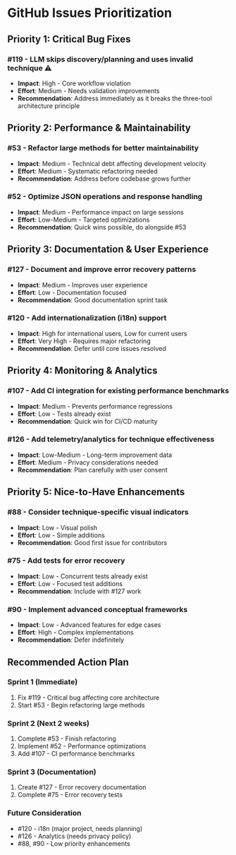 # GitHub Issues Prioritization

## Priority 1: Critical Bug Fixes
### #119 - LLM skips discovery/planning and uses invalid technique ⚠️
- **Impact**: High - Core workflow violation
- **Effort**: Medium - Needs validation improvements
- **Recommendation**: Address immediately as it breaks the three-tool architecture principle

## Priority 2: Performance & Maintainability
### #53 - Refactor large methods for better maintainability
- **Impact**: Medium - Technical debt affecting development velocity
- **Effort**: Medium - Systematic refactoring needed
- **Recommendation**: Address before codebase grows further

### #52 - Optimize JSON operations and response handling
- **Impact**: Medium - Performance impact on large sessions
- **Effort**: Low-Medium - Targeted optimizations
- **Recommendation**: Quick wins possible, do alongside #53

## Priority 3: Documentation & User Experience
### #127 - Document and improve error recovery patterns
- **Impact**: Medium - Improves user experience
- **Effort**: Low - Documentation focused
- **Recommendation**: Good documentation sprint task

### #120 - Add internationalization (i18n) support
- **Impact**: High for international users, Low for current users
- **Effort**: Very High - Requires major refactoring
- **Recommendation**: Defer until core issues resolved

## Priority 4: Monitoring & Analytics
### #107 - Add CI integration for existing performance benchmarks
- **Impact**: Medium - Prevents performance regressions
- **Effort**: Low - Tests already exist
- **Recommendation**: Quick win for CI/CD maturity

### #126 - Add telemetry/analytics for technique effectiveness
- **Impact**: Low-Medium - Long-term improvement data
- **Effort**: Medium - Privacy considerations needed
- **Recommendation**: Plan carefully with user consent

## Priority 5: Nice-to-Have Enhancements
### #88 - Consider technique-specific visual indicators
- **Impact**: Low - Visual polish
- **Effort**: Low - Simple additions
- **Recommendation**: Good first issue for contributors

### #75 - Add tests for error recovery
- **Impact**: Low - Concurrent tests already exist
- **Effort**: Low - Focused test additions
- **Recommendation**: Include with #127 work

### #90 - Implement advanced conceptual frameworks
- **Impact**: Low - Advanced features for edge cases
- **Effort**: High - Complex implementations
- **Recommendation**: Defer indefinitely

## Recommended Action Plan

### Sprint 1 (Immediate)
1. Fix #119 - Critical bug affecting core architecture
2. Start #53 - Begin refactoring large methods

### Sprint 2 (Next 2 weeks)
1. Complete #53 - Finish refactoring
2. Implement #52 - Performance optimizations
3. Add #107 - CI performance benchmarks

### Sprint 3 (Documentation)
1. Create #127 - Error recovery documentation
2. Complete #75 - Error recovery tests

### Future Consideration
- #120 - i18n (major project, needs planning)
- #126 - Analytics (needs privacy policy)
- #88, #90 - Low priority enhancements